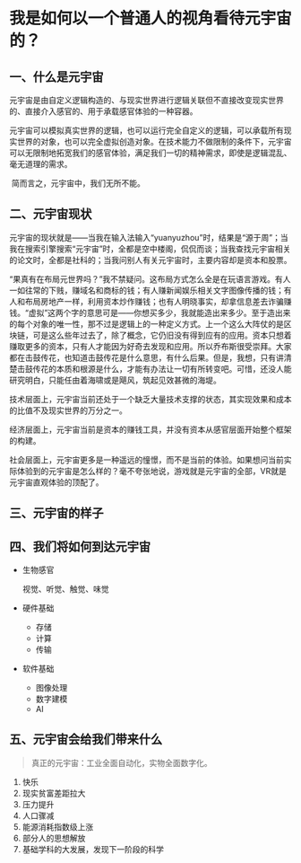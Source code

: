 # 我是如何以一个普通人的视角看待元宇宙的？

## 一、什么是元宇宙

​		元宇宙是由自定义逻辑构造的、与现实世界进行逻辑关联但不直接改变现实世界的、直接介入感官的、用于承载感官体验的一种容器。

​		元宇宙可以模拟真实世界的逻辑，也可以运行完全自定义的逻辑，可以承载所有现实世界的对象，也可以完全虚拟创造对象。在技术能力不做限制的条件下，元宇宙可以无限制地拓宽我们的感官体验，满足我们一切的精神需求，即使是逻辑混乱、毫无道理的需求。

​		简而言之，元宇宙中，我们无所不能。

## 二、元宇宙现状

​		元宇宙的现状就是——当我在输入法输入“yuanyuzhou”时，结果是“源于周”；当我在搜索引擎搜索“元宇宙”时，全都是空中楼阁，侃侃而谈；当我查找元宇宙相关的论文时，全都是社科的；当我问别人有关元宇宙时，主要内容却是资本和股票。

​		“果真有在布局元世界吗？”我不禁疑问。这布局方式怎么全是在玩语言游戏。有人一如往常的下贱，赚域名和商标的钱；有人赚新闻娱乐相关文字图像传播的钱；有人和布局房地产一样，利用资本炒作赚钱；也有人明晓事实，却拿信息差去诈骗赚钱。“虚拟”这两个字的意思可是——你想买多少，我就能造出来多少。至于造出来的每个对象的唯一性，那不过是逻辑上的一种定义方式。上一个这么大阵仗的是区块链，可是这么些年过去了，除了概念，它仍旧没有得到应有的应用。资本只想着赚取更多的资本，只有人才能因为好奇去发现和应用。所以乔布斯很受崇拜。大家都在击鼓传花，也知道击鼓传花是什么意思，有什么后果。但是，我想，只有讲清楚击鼓传花的本质和根源是什么，才能有办法让一切有所转变吧。可惜，还没人能研究明白，只能任由着海啸或是飓风，筑起见效甚微的海堤。

​		技术层面上，元宇宙当前还处于一个缺乏大量技术支撑的状态，其实现效果和成本的比值不及现实世界的万分之一。

​		经济层面上，元宇宙当前是资本的赚钱工具，并没有资本从感官层面开始整个框架的构建。

​		社会层面上，元宇宙更多是一种遥远的憧憬，而不是当前的体验。如果想问当前实际体验到的元宇宙是怎么样的？毫不夸张地说，游戏就是元宇宙的全部，VR就是元宇宙直观体验的顶配了。

## 三、元宇宙的样子

## 四、我们将如何到达元宇宙

- 生物感官

  视觉、听觉、触觉、味觉

- 硬件基础

  - 存储
  - 计算
  - 传输

- 软件基础
  - 图像处理
  - 数字建模
  - AI

## 五、元宇宙会给我们带来什么

>  真正的元宇宙：工业全面自动化，实物全面数字化。

1. 快乐
2. 现实贫富差距拉大
3. 压力提升
4. 人口骤减
5. 能源消耗指数级上涨
6. 部分人的思想解放
7. 基础学科的大发展，发现下一阶段的科学

## 




